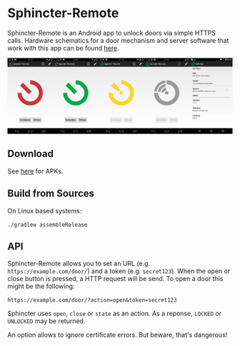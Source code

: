 Sphincter-Remote
================

Sphincter-Remote is an Android app to unlock doors via simple HTTPS calls.
Hardware schematics for a door mechanism and server software that work with this app can be found [here](https://github.com/openlab-aux/sphincter).

![image](screenshots.png)

## Download

See [here](https://github.com/mwarning/sphincter-remote/releases) for APKs.

## Build from Sources

On Linux based systems:

```
./gradlew assembleRelease
```

## API

Sphincter-Remote allows you to set an URL (e.g. `https://example.com/door/`) and a token (e.g. `secret123`). When the open or close button is pressed, a HTTP request will be send. To open a door this might be the following:

```
https://example.com/door/?action=open&token=secret123
```

Sphincter uses `open`, `close` or `state` as an action.
As a reponse, `LOCKED` or `UNLOCKED` may be returned.

An option allows to ignore certificate errors. But beware, that's dangerous!
